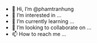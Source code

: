 - 👋 Hi, I’m @phamtranhung
- 👀 I’m interested in ...
- 🌱 I’m currently learning ...
- 💞️ I’m looking to collaborate on ...
- 📫 How to reach me ...

<!---
phamtranhung/phamtranhung is a ✨ special ✨ repository because its `README.md` (this file) appears on your GitHub profile.
You can click the Preview link to take a look at your changes.
--->

